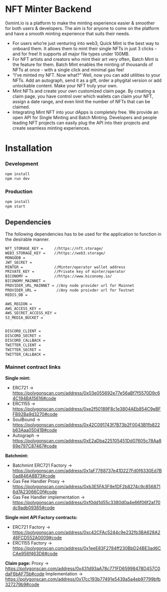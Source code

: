 # NFT Minter Backend
0xmint.io is a platform to make the minting experience easier & smoother for both users & developers. The aim is for anyone to come on the platform and have a smooth minting experience that suits their needs.

- For users who’re just venturing into web3, Quick Mint is the best way to onboard them. It allows them to mint their single NFTs in just 3 clicks - and for free! It supports all major file types under 100MB.
- For NFT artists and creators who mint their art very often, Batch Mint is the feature for them. Batch Mint enables the minting of thousands of NFTs at once - with a single click and minimal gas fee!
- “I’ve minted my NFT. Now what?” Well, now you can add utilities to your NFTs. Add an autograph, send it as a gift, order a phygital version or add unlockable content. Make your NFT truly your own.
- Mint NFTs and create your own customized claim page. By creating a claim page, you have control over which wallets can claim your NFT, assign a date range, and even limit the number of NFTs that can be claimed.
- Integrating Mint NFT into your dApps is completely free. We provide an open API for Single Minting and Batch Minting. Developers and people leading NFT projects can easily plug the API into their projects and create seamless minting experiences.


# Installation

### Development
```bash
npm install
npm run dev
```

### Production
```bash
npm install
npm start
```

## Dependencies
The following dependencies has to be used for the application to function in the desirable manner.

```bash
NFT_STORAGE_KEY =     //https://nft.storage/
WEB3_STORAGE_KEY =    //https://web3.storage/
MONGODB = 
JWT_SECRET = 
MINTER =              //Minter/operator wallet address
PRIVATE_KEY =         //Private key of minter/operator
BICONOMY =            //https://www.biconomy.io/
BICONOMY_MAINNET = 
PROVIDER_URL_MAINNET = //Any node provider url for Mainnet
PROVIDER_URL =         //Any node proivder url for Testnet
REDIS_DB = 

AWS_REGION =
AWS_ACCESS_KEY =
AWS_SECRET_ACCESS_KEY =
S3_MEDIA_BUCKET =


DISCORD_CLIENT = 
DISCORD_SECRET = 
DISCORD_CALLBACK =
TWITTER_CLIENT = 
TWITTER_SECRET = 
TWITTER_CALLBACK = 
```

### Mainnet contract links
**Single mint:**
- ERC721 -> https://polygonscan.com/address/0x03e055692e77e56aBf7f5570D9c64C194BA15616#code
- ERC1155 -> https://polygonscan.com/address/0xe2f50189F8c1e3804AEb854C9eBFFB92Ba9d3270#code
- SoulBound -> https://polygonscan.com/address/0x42C091743f7B73b2F0043B1fb822b63Aaa05041B#code
- Autograph -> https://polygonscan.com/address/0xE2aDba225105451Dd07605c78Aa869e797C87467#code

**Batchmint:**
- Batchmint ERC721 Factory -> https://polygonscan.com/address/0x1aF7768737e41D227Fd0f6330Ed7B0ad846A8B73#code
- Gas Fee Handler Proxy -> https://polygonscan.com/address/0xb3E5FA3F9e1DF2b8274c9c8568716d7A23066C0f#code
- Gas Fee Handler implementation -> https://polygonscan.com/address/0xf0dd1d55c3380d0a4e66f06f2af70dc9adb09365#code

**Single mint API Factory contracts:**
- ERC721 Factory -> https://polygonscan.com/address/0xc42CFAc5244c9e232fb3BA628A246FCD552A0009#code
- ERC1155 Factory -> https://polygonscan.com/address/0x1eeE83F2784ff230BbD24BE3ad6CCAe956f463D8#code

**Claim page:**
Proxy -> https://polygonscan.com/address/0x431d93aA78c771FD65998478D457C0daF6bAF75b#code
Implementation -> https://polygonscan.com/address/0x17cc193b77491e5439a5a4eb97799bfb327279b9#code
